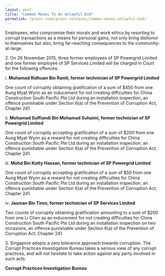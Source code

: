 ```yaml
---
layout: post
title: "Common Means To An Unlawful End"
permalink: /press-room/press-releases/common-means-unlawful-end/
---
```

Employees, who compromise their morals and work ethics by resorting to corrupt transactions as a means for personal gains, not only bring dishonor to themselves but also, bring far-reaching consequences to the community-at-large.

2\.        On 26 November 2015, three former employees of SP Powergrid Limited and one former employee of SP Services Limited will be charged in Court for the following offences:

i. **Muhamad Ridhuan Bin Ramli, former technician of SP Powergrid Limited**

One count of corruptly obtaining gratification of a sum of $450 from one Aung Myat Wynn as an inducement for not creating difficulties for China Construction South Pacific Pte Ltd during an installation inspection, an offence punishable under Section 6(a) of the Prevention of Corruption Act, Chapter 241.

ii. **Mohamad Suffiandi Bin Mohamad Suhaimi, former technician of SP Powergrid Limited**

One count of corruptly accepting gratification of a sum of $200 from one Aung Myat Wynn as a reward for not creating difficulties for China Construction South Pacific Pte Ltd during an installation inspection, an offence punishable under Section 6(a) of the Prevention of Corruption Act, Chapter 241.

iii. **Mohd Bin Kutty Hassan, former technician of SP Powergrid Limited**

One count of corruptly accepting gratification of a sum of $50 from one Aung Myat Wynn as a reward for not creating difficulties for China Construction South Pacific Pte Ltd during an installation inspection, an offence punishable under Section 6(a) of the Prevention of Corruption Act, Chapter 241.

iv. **Jasman Bin Tiron, former technician of SP Services Limited**

Two counts of corruptly obtaining gratification amounting to a sum of $200 from one Li Chen as an inducement for not creating difficulties for China Construction South Pacific Pte Ltd during an installation inspection on two occasions, an offence punishable under Section 6(a) of the Prevention of Corruption Act, Chapter 241.

3\.        Singapore adopts a zero tolerance approach towards corruption. The Corrupt Practices Investigation Bureau takes a serious view of any corrupt practices, and will not hesitate to take action against any party involved in such acts.


**Corrupt Practices Investigation Bureau**

